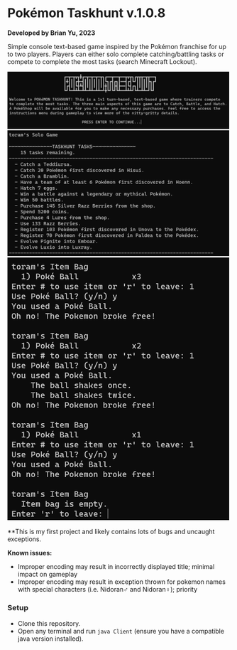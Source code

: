 # Pokémon Taskhunt v.1.0.8

**Developed by Brian Yu, 2023**

Simple console text-based game inspired by the Pokémon franchise for up to two players. Players can either solo complete catching/battling tasks or compete to complete the most tasks (search Minecraft Lockout).

<img src="./assets/taskhunt_main.png" alt="Screensnip of game title text" width="500"/>
<img src="./assets/taskhunt_tasks.png" alt="Screensnip of potential game tasks to complete" width="500"/>
<img src="./assets/taskhunt_play.png" alt="Screensnip of example gameplay" width="500"/>

**This is my first project and likely contains lots of bugs and uncaught exceptions.

**Known issues:**
- Improper encoding may result in incorrectly displayed title; minimal impact on gameplay
- Improper encoding may result in exception thrown for pokemon names with special characters (i.e. Nidoran♂ and Nidoran♀); priority

### Setup
- Clone this repository.
- Open any terminal and run `java Client` (ensure you have a compatible java version installed).
